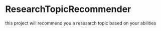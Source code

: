 # ResearchTopicRecommender
this project will recommend you a resesarch topic based on your abilities
